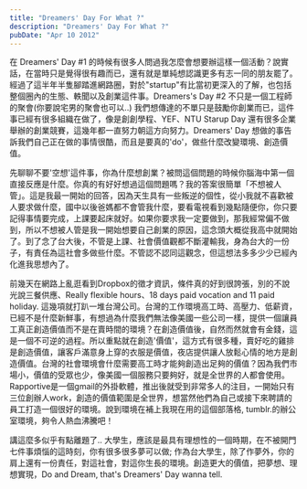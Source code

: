 ```yaml
---
title: "Dreamers' Day For What ?"
description: "Dreamers' Day For What ?"
pubDate: "Apr 10 2012"
---
```


在 Dreamers' Day #1 的時候有很多人問過我怎麼會想要辦這樣一個活動？說實話，在當時只是覺得很有趣而已，還有就是單純想認識更多有志一同的朋友罷了。經過了這半年半隻腳踏進網路圈，對於"startup"有比當初更深入的了解，也包括整個圈內的生態、軼聞以及創業這件事。Dreamers's Day #2 不只是一個工程師的聚會(你要說宅男的聚會也可以..) 我們想傳達的不單只是鼓勵你創業而已，這件事已經有很多組織在做了，像是創創學程、YEF、NTU Starup Day 還有很多企業舉辦的創業競賽，這幾年都一直努力朝這方向努力。Dreamers' Day 想做的事告訴我們自己正在做的事情很酷，而且是要真的'do'，做些什麼改變環境、創造價值。

先聊聊不要'空想'這件事，你為什麼想創業？被問這個問題的時候你腦海中第一個直接反應是什麼。你真的有好好想過這個問題嗎？我的答案很簡單「不想被人管」。這是我最一開始的回答，因為天生具有一些叛逆的個性，從小我就不喜歡被人要求做什麼，國中以後爸媽都不會管我什麼，要看電視看到幾點隨便你，你只要記得事情要完成，上課要起床就好。如果你要求我一定要做到，那我經常偏不做到，所以不想被人管是我一開始想要自己創業的原因，這念頭大概從我高中就開始了。到了念了台大後，不管是上課、社會價值觀都不斷灌輸我，身為台大的一份子，有責任為這社會多做些什麼。不管認不認同這觀念，但這想法多多少少已經內化進我思想內了。

前幾天在網路上亂逛看到Dropbox的徵才資訊，條件真的好到很誇張，別的不說光說三餐供應、Really flexible hours、18 days paid vocation and 11 paid holiday. 這幾項就打趴一堆台灣公司。台灣的工作環境高工時、高壓力、低薪資，已經不是什麼新鮮事，有想過為什麼我們無法像美國一些公司一樣，提供一個讓員工真正創造價值而不是在賣時間的環境？在創造價值後，自然而然就會有金錢，這是一個不可逆的過程。所以重點就在創造'價值'，這方式有很多種，賣好吃的雞排是創造價值，讓客戶滿意身上穿的衣服是價值，夜店提供讓人放鬆心情的地方是創造價值。台灣的社會環境會什麼需要高工時才能夠創造出足夠的價值？因為我們市場小，價值的受眾也少，像美國一個服務只要夠好，就是全世界的人都會使用。Rapportive是一個gmail的外掛軟體，推出後就受到非常多人的注目，一開始只有三位創辦人work，創造的價值範圍是全世界，想當然他們為自己或接下來聘請的員工打造一個很好的環境。說到環境在補上我現在用的這個部落格, tumblr.的辦公室環境，夠令人熱血沸騰吧！

講這麼多似乎有點離題了.. 大學生，應該是最具有理想性的一個時期，在不被開門七件事煩惱的這時刻，你有很多很多夢可以做; 作為台大學生，除了作夢外，你的肩上還有一份責任，對這社會，對這你生長的環境。創造更大的價值，把夢想、理想實現，Do and Dream, that's Dreamers' Day wanna tell.
